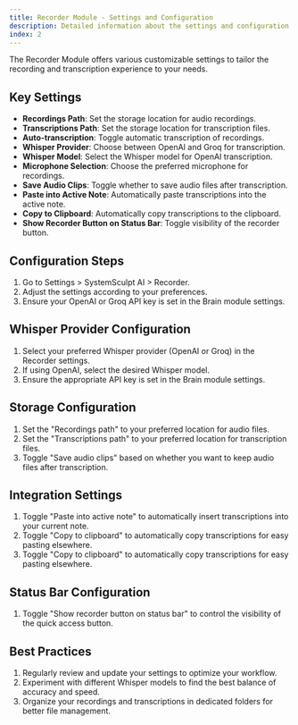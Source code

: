 ```yaml
---
title: Recorder Module - Settings and Configuration
description: Detailed information about the settings and configuration options available in the Recorder Module of SystemSculpt AI.
index: 2
---
```


The Recorder Module offers various customizable settings to tailor the recording and transcription experience to your needs.

## Key Settings

- **Recordings Path**: Set the storage location for audio recordings.
- **Transcriptions Path**: Set the storage location for transcription files.
- **Auto-transcription**: Toggle automatic transcription of recordings.
- **Whisper Provider**: Choose between OpenAI and Groq for transcription.
- **Whisper Model**: Select the Whisper model for OpenAI transcription.
- **Microphone Selection**: Choose the preferred microphone for recordings.
- **Save Audio Clips**: Toggle whether to save audio files after transcription.
- **Paste into Active Note**: Automatically paste transcriptions into the active note.
- **Copy to Clipboard**: Automatically copy transcriptions to the clipboard.
- **Show Recorder Button on Status Bar**: Toggle visibility of the recorder button.

## Configuration Steps

1. Go to Settings > SystemSculpt AI > Recorder.
2. Adjust the settings according to your preferences.
3. Ensure your OpenAI or Groq API key is set in the Brain module settings.

## Whisper Provider Configuration

1. Select your preferred Whisper provider (OpenAI or Groq) in the Recorder settings.
2. If using OpenAI, select the desired Whisper model.
3. Ensure the appropriate API key is set in the Brain module settings.

## Storage Configuration

1. Set the "Recordings path" to your preferred location for audio files.
2. Set the "Transcriptions path" to your preferred location for transcription files.
3. Toggle "Save audio clips" based on whether you want to keep audio files after transcription.

## Integration Settings

1. Toggle "Paste into active note" to automatically insert transcriptions into your current note.
2. Toggle "Copy to clipboard" to automatically copy transcriptions for easy pasting elsewhere.
2. Toggle "Copy to clipboard" to automatically copy transcriptions for easy pasting elsewhere.

## Status Bar Configuration

1. Toggle "Show recorder button on status bar" to control the visibility of the quick access button.

## Best Practices

1. Regularly review and update your settings to optimize your workflow.
2. Experiment with different Whisper models to find the best balance of accuracy and speed.
3. Organize your recordings and transcriptions in dedicated folders for better file management.
